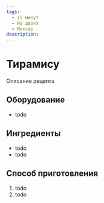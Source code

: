 ```yaml
---
tags:
  - 15 минут
  - На двоих
  - Миксер
description:
---
```

# Тирамису

Описание рецепта

## Оборудование

- todo

## Ингредиенты

- todo
- todo

## Способ приготовления

1. todo
1. todo